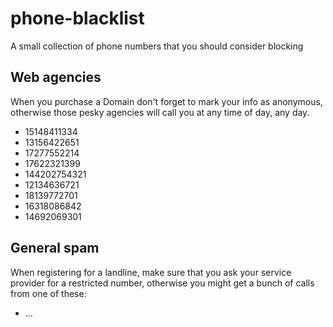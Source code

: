 # phone-blacklist
A small collection of phone numbers that you should consider blocking

## Web agencies 

When you purchase a Domain don't forget to mark your info as anonymous, otherwise those pesky agencies will call you at any time of day, any day.

- 15148411334
- 13156422651
- 17277552214
- 17622321399
- 144202754321
- 12134636721
- 18139772701
- 16318086842
- 14692069301

## General spam

When registering for a landline, make sure that you ask your service provider for a restricted number, otherwise you might get a bunch of calls from one of these:

- ...


